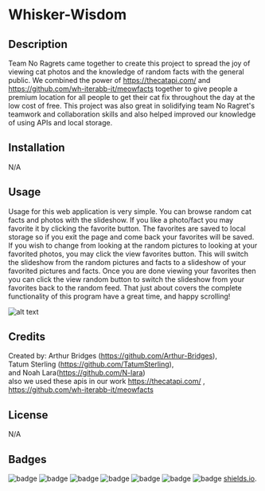 # Whisker-Wisdom

## Description

Team No Ragrets came together to create this project to spread the joy of viewing cat photos and the knowledge of random facts with the general public. We combined the power of https://thecatapi.com/ and https://github.com/wh-iterabb-it/meowfacts together to give people a premium location for all people to get their cat fix throughout the day at the low cost of free. This project was also great in solidifying team No Ragret's teamwork and collaboration skills and also helped improved our knowledge of using APIs and local storage. 

## Installation

N/A

## Usage

Usage for this web application is very simple. You can browse random cat facts and photos with the slideshow. If you like a photo/fact you may favorite it by clicking the favorite button. The favorites are saved to local storage so if you exit the page and come back your favorites will be saved. If you wish to change from looking at the random pictures to looking at your favorited photos, you may click the view favorites button. This will switch the slideshow from the random pictures and facts to a slideshow of your favorited pictures and facts. Once you are done viewing your favorites then you can click the view random button to switch the slideshow from your favorites back to the random feed. That just about covers the complete functionality of this program have a great time, and happy scrolling!

![alt text](./assets/screenshot.png)

## Credits

Created by:
Arthur Bridges (https://github.com/Arthur-Bridges),   
Tatum Sterling (https://github.com/TatumSterling),  
and Noah Lara(https://github.com/N-lara)   
also we used these apis in our work https://thecatapi.com/ , https://github.com/wh-iterabb-it/meowfacts

## License

N/A

## Badges

![badge](https://img.shields.io/badge/Team-No%20Ragrets-FF2400)
![badge](https://img.shields.io/badge/Noahs%20badge-8A2BE2)
![badge](https://img.shields.io/badge/Tatums%20badge-8E82FE)
![badge](https://img.shields.io/badge/Arthurs%20badge-2EB107)
![badge](https://img.shields.io/badge/1%-HTML-FF704D)
![badge](https://img.shields.io/badge/1%-CSS-61CCD2)
![badge](https://img.shields.io/badge/%1-JavaScript-FF700B)
[shields.io](https://shields.io/).
